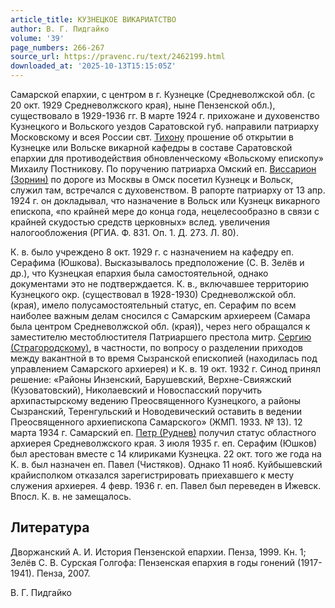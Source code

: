 ```yaml
---
article_title: КУЗНЕЦКОЕ ВИКАРИАТСТВО
author: В. Г. Пидгайко
volume: '39'
page_numbers: 266-267
source_url: https://pravenc.ru/text/2462199.html
downloaded_at: '2025-10-13T15:15:05Z'
---
```


Самарской епархии, с центром в г. Кузнецке (Средневолжской обл. (с 20 окт. 1929 Средневолжского края), ныне Пензенской обл.), существовало в 1929-1936 гг. В марте 1924 г. прихожане и духовенство Кузнецкого и Вольского уездов Саратовской губ. направили патриарху Московскому и всея России свт. [Тихону](https://pravenc.ru/text/Тихон.html) прошение об открытии в Кузнецке или Вольске викарной кафедры в составе Саратовской епархии для противодействия обновленческому «Вольскому епископу» Михаилу Постникову. По поручению патриарха Омский еп. [Виссарион (Зорнин)](<https://pravenc.ru/text/Виссарион (Зорнин).html>) по дороге из Москвы в Омск посетил Кузнецк и Вольск, служил там, встречался с духовенством. В рапорте патриарху от 13 апр. 1924 г. он докладывал, что назначение в Вольск или Кузнецк викарного епископа, «по крайней мере до конца года, нецелесообразно в связи с крайней скудостью средств церковных» вслед. увеличения налогообложения (РГИА. Ф. 831. Оп. 1. Д. 273. Л. 80).

К. в. было учреждено 8 окт. 1929 г. с назначением на кафедру еп. Серафима (Юшкова). Высказывалось предположение (С. В. Зелёв и др.), что Кузнецкая епархия была самостоятельной, однако документами это не подтверждается. К. в., включавшее территорию Кузнецкого окр. (существовал в 1928-1930) Средневолжской обл. (края), имело полусамостоятельный статус, еп. Серафим по всем наиболее важным делам сносился с Самарским архиереем (Самара была центром Средневолжской обл. (края)), через него обращался к заместителю местоблюстителя Патриаршего престола митр. [Сергию (Страгородскому)](<https://pravenc.ru/text/Сергию (Страгородскому).html>), в частности, по вопросу о разделении приходов между вакантной в то время Сызранской епископией (находилась под управлением Самарского архиерея) и К. в. 19 окт. 1932 г. Синод принял решение: «Районы Инзенский, Барушевский, Верхне-Свияжский (Кузоватовский), Николаевский и Новоспасский поручить архипастырскому ведению Преосвященного Кузнецкого, а районы Сызранский, Теренгульский и Новодевический оставить в ведении Преосвященного архиепископа Самарского» (ЖМП. 1933. № 13). 12 марта 1934 г. Самарский еп. [Петр (Руднев)](<https://pravenc.ru/text/Петр (Руднев).html>) получил статус областного архиерея Средневолжского края. 3 июля 1935 г. еп. Серафим (Юшков) был арестован вместе с 14 клириками Кузнецка. 22 окт. того же года на К. в. был назначен еп. Павел (Чистяков). Однако 11 нояб. Куйбышевский крайисполком отказался зарегистрировать приехавшего к месту служения архиерея. 4 февр. 1936 г. еп. Павел был переведен в Ижевск. Впосл. К. в. не замещалось.

## Литература

Дворжанский А. И. История Пензенской епархии. Пенза, 1999. Кн. 1; Зелёв С. В. Сурская Голгофа: Пензенская епархия в годы гонений (1917-1941). Пенза, 2007.

В. Г. Пидгайко
